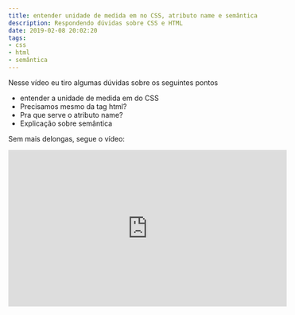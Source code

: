```yaml
---
title: entender unidade de medida em no CSS, atributo name e semântica do html
description: Respondendo dúvidas sobre CSS e HTML
date: 2019-02-08 20:02:20
tags:
- css
- html
- semântica
---
```

Nesse vídeo eu tiro algumas dúvidas sobre os seguintes pontos

- entender a unidade de medida em do CSS
- Precisamos mesmo da tag html?
- Pra que serve o atributo name? 
- Explicação sobre semântica

Sem mais delongas, segue o vídeo:

<iframe width="560" height="315" src="https://www.youtube.com/embed/vTe5hXQjmO0" frameborder="0" allow="accelerometer; autoplay; clipboard-write; encrypted-media; gyroscope; picture-in-picture" allowfullscreen></iframe>